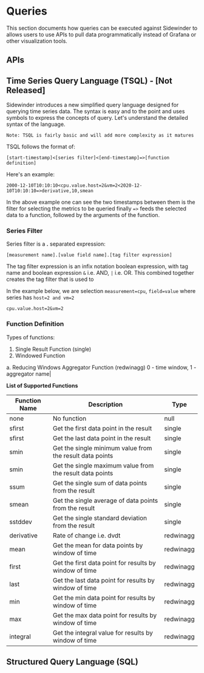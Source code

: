 # Queries
This section documents how queries can be executed against Sidewinder to allows users to use APIs to pull data programmatically instead of Grafana or other visualization tools.

## APIs

## Time Series Query Language (TSQL) - [Not Released]
Sidewinder introduces a new simplified query language designed for querying time series data. The syntax is easy and to the point and uses symbols to express the concepts of query. Let's understand the detailed syntax of the language.

``
Note: TSQL is fairly basic and will add more complexity as it matures
``

TSQL follows the format of:

```
[start-timestamp]<[series filter]<[end-timestamp]=>[function definition]
```

Here's an example:
```
2000-12-10T10:10:10<cpu.value.host=2&vm=2<2020-12-10T10:10:10=>derivative,10,smean
```

In the above example one can see the two timestamps between them is the filter for selecting the metrics to be queried finally ```=>``` feeds the selected data to a function, followed by the arguments of the function.

### Series Filter
Series filter is a **.** separated expression:

```
[measurement name].[value field name].[tag filter expression]
```

The tag filter expression is an infix notation boolean expression, with tag name and boolean expression ```&``` i.e. AND, ```|``` i.e. OR. This combined together creates the tag filter that is used to

In the example below, we are selection ```measurement=cpu```, ```field=value``` where series has ```host=2 and vm=2```

```
cpu.value.host=2&vm=2
```

### Function Definition

Types of functions:
1. Single Result Function (single)
2. Windowed Function

  a. Reducing Windows Aggregator Function (redwinagg) 0 - time window, 1 - aggregator name|

**List of Supported Functions**

|Function Name|Description|Type|
|-------------|---------------------------------|-------|
|none|No function|null|
|sfirst|Get the first data point in the result|single|
|sfirst|Get the last data point in the result|single|
|smin|Get the single minimum value from the result data points|single|
|smin|Get the single maximum value from the result data points|single|
|ssum|Get the single sum of data points from the result|single|
|smean|Get the single average of data points from the result|single|
|sstddev|Get the single standard deviation from the result|single|
|derivative|Rate of change i.e. dvdt|redwinagg|
|mean|Get the mean for data points by window of time|redwinagg|
|first|Get the first data point for results by window of time|redwinagg|
|last|Get the last data point for results by window of time|redwinagg|
|min|Get the min data point for results by window of time|redwinagg|
|max|Get the max data point for results by window of time|redwinagg|
|integral|Get the integral value for results by window of time|redwinagg|



## Structured Query Language (SQL)
